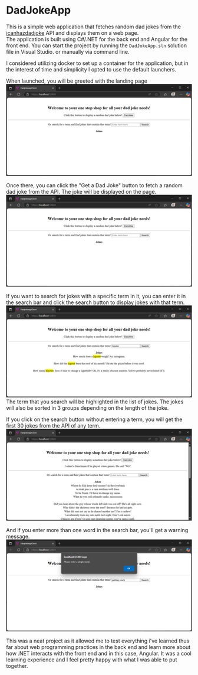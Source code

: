 # DadJokeApp

This is a simple web application that fetches random dad jokes from the [icanhazdadjoke](https://icanhazdadjoke.com/) API and displays them on a web page.   
The application is built using C#/.NET for the back end and Angular for the front end. You can start the project by running the `DadJokeApp.sln` solution file in Visual Studio. or manually via command line.   

I considered utilizing docker to set up a container for the application, but in the interest of time and simplicity I opted to use the default launchers.

When launched, you will be greeted with the landing page   
![Landing page](Images/ApplicationDefaultPage.PNG)   

Once there, you can click the "Get a Dad Joke" button to fetch a random dad joke from the API. The joke will be displayed on the page.  
![Random Joke](Images/ApplicationDefaultPage.PNG)   

If you want to search for jokes with a specific term in it, you can enter it in the search bar and click the search button to display jokes with that term.  
![Search Joke](Images/ApplicationSearchJoke.PNG)  
The term that you search will be highlighted in the list of jokes. The jokes will also be sorted in 3 groups depending on the length of the joke.  

If you click on the search button without entering a term, you will get the first 30 jokes from the API of any term.  
![Any Joke](Images/ApplicationBothFunctions.PNG)  

And if you enter more than one word in the search bar, you'll get a warning message.  
![Any Joke](Images/ApplicationAlert.PNG)  

This was a neat project as it allowed me to test everything i've learned thus far about web programming practices in the back end and learn more about how
.NET interacts with the front end and in this case, Angular. It was a cool learning experience and I feel pretty happy with what I was able to put together.
